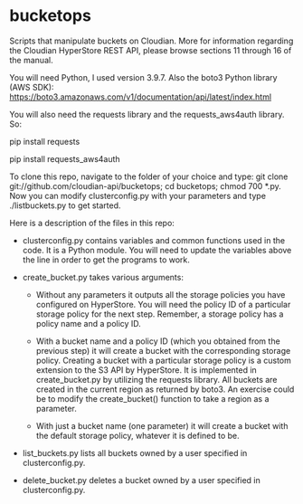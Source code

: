# bucketops
Scripts that manipulate buckets on Cloudian.
More for information regarding the Cloudian HyperStore REST API, please browse sections 11 through 16 of the manual.

You will need Python, I used version 3.9.7. Also the boto3 Python library (AWS SDK): 
https://boto3.amazonaws.com/v1/documentation/api/latest/index.html

You will also need the requests library and the requests_aws4auth library. So:

pip install requests

pip install requests_aws4auth

To clone this repo, navigate to the folder of your choice and type:
git clone git://github.com/cloudian-api/bucketops; cd bucketops; chmod 700 *.py. 
Now you can modify clusterconfig.py with your parameters and type ./listbuckets.py to get started.

Here is a description of the files in this repo:
* clusterconfig.py contains variables and common functions used in the code. It is a Python module. You will need to update the variables above the line in order to get the programs to work.

* create_bucket.py takes various arguments:
   * Without any parameters it outputs all the storage policies you have configured on HyperStore. You will need the policy ID of a particular storage policy for the next step. Remember, a storage policy has a policy name and a policy ID.
   * With a bucket name and a policy ID (which you obtained from the previous step) it will create a bucket with the corresponding storage policy. Creating a bucket with a particular storage policy is a custom extension to the S3 API by HyperStore. It is implemented in create_bucket.py by utilizing the requests library. All buckets are created in the current region as returned by boto3. An exercise could be to modify the create_bucket() function to take a region as a parameter.

   * With just a bucket name (one parameter) it will create a bucket with the default storage policy, whatever it is defined to be.
  
* list_buckets.py lists all buckets owned by a user specified in clusterconfig.py.

* delete_bucket.py deletes a bucket owned by a user specified in clusterconfig.py.
